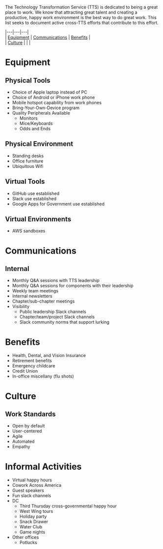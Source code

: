 The Technology Transformation Service (TTS) is dedicated to being a great place to work.  We know that attracting great talent and creating a productive, happy work environment is the best way to do great work.  This list seeks to document active cross-TTS efforts that contribute to this effort.  


|---|---|---|   
| [Equipment](https://github.com/18F/tts-engage/blob/master/active-efforts.md#equipment)  |  [Communications](https://github.com/18F/tts-engage/blob/master/active-efforts.md#communications) | [Benefits](https://github.com/18F/tts-engage/blob/master/active-efforts.md#benefits)  |    
| [Culture](https://github.com/18F/tts-engage/blob/master/active-efforts.md#informal-activities) |  |  |   
   

# Equipment 

## Physical Tools 
 * Choice of Apple laptop instead of PC
 * Choice of Android or iPhone work phone 
 * Mobile hotspot capability from work phones 
 * Bring-Your-Own-Device program 
 * Quality Peripherals Available
   * Monitors 
   * Mice/Keyboards
   * Odds and Ends 
   
## Physical Environment 
 * Standing desks 
 * Office furniture
 * Ubiquitous Wifi 
 
## Virtual Tools 
 * GitHub use established
 * Slack use established
 * Google Apps for Government use established

## Virtual Environments 
 * AWS sandboxes

# Communications 

## Internal 
 * Monthly Q&A sessions with TTS leadership
 * Monthly Q&A sessions for components with their leadership
 * Weekly team meetings 
 * Internal newsletters
 * Chapter/sub-chapter meetings 
 * Visibility 
   * Public leadership Slack channels 
   * Chapter/team/project Slack channels
   * Slack community norms that support lurking 
 
## 


# Benefits 

 * Health, Dental, and Vision Insurance
 * Retirement benefits 
 * Emergency childcare 
 * Credit Union 
 * In-office miscellany (flu shots)


# Culture 

## Work Standards 
 * Open by default 
 * User-centered
 * Agile
 * Automated 
 * Empathy 
 
# Informal Activities 
 * Virtual happy hours 
 * Cowork Across America
 * Guest speakers 
 * Fun slack channels 
 * DC
   * Third Thursday cross-governmental happy hour
   * West Wing tours 
   * Holiday party 
   * Snack Drawer
   * Water Club 
   * Game nights
 * Other offices 
   * Potlucks 
